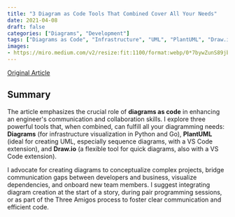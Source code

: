 ```yaml
---
title: "3 Diagram as Code Tools That Combined Cover All Your Needs"
date: 2021-04-08
draft: false
categories: ["Diagrams", "Development"]
tags: ["Diagrams as Code", "Infrastructure", "UML", "PlantUML", "Draw.io"]
images:
- https://miro.medium.com/v2/resize:fit:1100/format:webp/0*7bywZunS89jbAbXE
---
```


[Original Article](https://medium.com/geekculture/3-diagram-as-code-tools-that-combined-cover-all-your-needs-8f40f57d5cd8)

## Summary

The article emphasizes the crucial role of **diagrams as code** in enhancing an engineer's communication and collaboration skills. I explore three powerful tools that, when combined, can fulfill all your diagramming needs: **Diagrams** (for infrastructure visualization in Python and Go), **PlantUML** (ideal for creating UML, especially sequence diagrams, with a VS Code extension), and **Draw.io** (a flexible tool for quick diagrams, also with a VS Code extension).

I advocate for creating diagrams to conceptualize complex projects, bridge communication gaps between developers and business, visualize dependencies, and onboard new team members. I suggest integrating diagram creation at the start of a story, during pair programming sessions, or as part of the Three Amigos process to foster clear communication and efficient code.